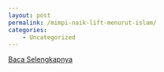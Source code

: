 ```yaml
---
layout: post
permalink: /mimpi-naik-lift-menurut-islam/
categories:
    - Uncategorized
---
```


[Baca Selengkapnya](/08)